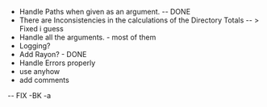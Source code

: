 - Handle Paths when given as an argument. -- DONE
- There are Inconsistencies in the calculations of the Directory Totals -- > Fixed i guess
- Handle all the arguments. - most of them
- Logging?
- Add Rayon? - DONE
- Handle Errors properly
- use anyhow
- add comments

-- FIX -BK -a  
